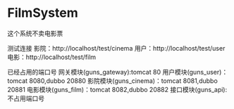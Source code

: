 # FilmSystem
这个系统不卖电影票

测试连接
影院：http://localhost/test/cinema
用户：http://localhost/test/user
电影：http://localhost/test/film

已经占用的端口号
网关模块(guns_gateway):tomcat 80
用户模块(guns_user)：tomcat 8080,dubbo 20880
影院模块(guns_cinema)：tomcat 8081,dubbo 20881
电影模块(guns_film)：tomcat 8082,dubbo 20882
接口模块(guns_api):不占用端口号

